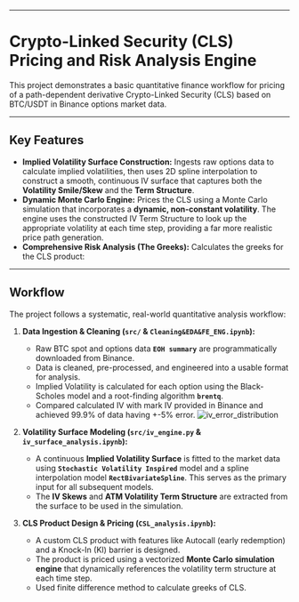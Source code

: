 -----

# Crypto-Linked Security (CLS) Pricing and Risk Analysis Engine

This project demonstrates a basic quantitative finance workflow for pricing of a path-dependent derivative Crypto-Linked Security (CLS) based on BTC/USDT in Binance options market data.

-----

## Key Features

  * **Implied Volatility Surface Construction:** Ingests raw options data to calculate implied volatilities, then uses 2D spline interpolation to construct a smooth, continuous IV surface that captures both the **Volatility Smile/Skew** and the **Term Structure**.
  * **Dynamic Monte Carlo Engine:** Prices the CLS using a Monte Carlo simulation that incorporates a **dynamic, non-constant volatility**. The engine uses the constructed IV Term Structure to look up the appropriate volatility at each time step, providing a far more realistic price path generation.
  * **Comprehensive Risk Analysis (The Greeks):** Calculates the greeks for the CLS product:

-----

## Workflow

The project follows a systematic, real-world quantitative analysis workflow:

1.  **Data Ingestion & Cleaning (`src/` & `Cleaning&EDA&FE_ENG.ipynb`):**

      * Raw BTC spot and options data **`EOH summary`** are programmatically downloaded from Binance.
      * Data is cleaned, pre-processed, and engineered into a usable format for analysis.
      * Implied Volatility is calculated for each option using the Black-Scholes model and a root-finding algorithm **`brentq`**.
      * Compared calculated IV with mark IV provided in Binance and achieved 99.9% of data having +-5% error.
      ![iv_error_distribution](outputs/iv_error_distribution.jpg)

2.  **Volatility Surface Modeling (`src/iv_engine.py` & `iv_surface_analysis.ipynb`):**

      * A continuous **Implied Volatility Surface** is fitted to the market data using **`Stochastic Volatility Inspired`** model and a spline interpolation model **`RectBivariateSpline`**. This serves as the primary input for all subsequent models.
      * The **IV Skews** and **ATM Volatility Term Structure** are extracted from the surface to be used in the simulation.

3.  **CLS Product Design & Pricing (`CSL_analysis.ipynb`):**

      * A custom CLS product with features like Autocall (early redemption) and a Knock-In (KI) barrier is designed.
      * The product is priced using a vectorized **Monte Carlo simulation engine** that dynamically references the volatility term structure at each time step.
      * Used finite difference method to calculate greeks of CLS.